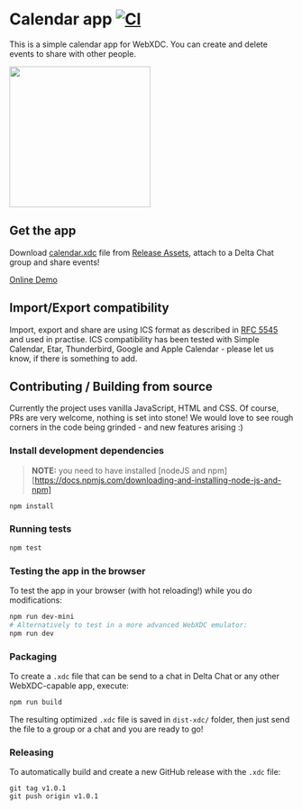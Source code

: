 # Calendar app [![CI](https://github.com/webxdc/calendar/actions/workflows/ci.yml/badge.svg)](https://github.com/webxdc/calendar/actions/workflows/ci.yml)

This is a simple calendar app for WebXDC.
You can create and delete events to share with other people.

<img width=250 src=https://github.com/webxdc/calendar/assets/9800740/db3693b7-0bd4-4efc-912a-d5fe075a8f79>

## Get the app

Download [calendar.xdc](https://github.com/webxdc/calendar/releases/latest/download/calendar.xdc) file
from [Release Assets](https://github.com/webxdc/calendar/releases), attach to a Delta Chat group
and share events!

[Online Demo](https://webxdc.github.io/calendar/)

## Import/Export compatibility

Import, export and share are using ICS format as described in
[RFC 5545](https://datatracker.ietf.org/doc/html/rfc5545) and used in practise.
ICS compatibility has been tested with Simple Calendar, Etar, Thunderbird, Google and Apple Calendar -
please let us know, if there is something to add.

## Contributing / Building from source

Currently the project uses vanilla JavaScript, HTML and CSS.
Of course, PRs are very welcome, nothing is set into stone!
We would love to see rough corners in the code being grinded -
and new features arising :)

### Install development dependencies

> **NOTE:** you need to have installed [nodeJS and npm][https://docs.npmjs.com/downloading-and-installing-node-js-and-npm]

```sh
npm install
```

### Running tests

```sh
npm test
```

### Testing the app in the browser

To test the app in your browser (with hot reloading!) while you do modifications:

```sh
npm run dev-mini
# Alternatively to test in a more advanced WebXDC emulator:
npm run dev
```

### Packaging

To create a `.xdc` file that can be send to a chat in Delta Chat or any other WebXDC-capable app,
execute:

```sh
npm run build
```

The resulting optimized `.xdc` file is saved in `dist-xdc/` folder, then just send the file
to a group or a chat and you are ready to go!

### Releasing

To automatically build and create a new GitHub release with the `.xdc` file:

```
git tag v1.0.1
git push origin v1.0.1
```
